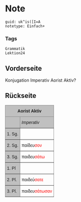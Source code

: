# Note
```
guid: uk^is([I=A
notetype: Einfach+
```

### Tags
```
Grammatik
Lektion24
```

## Vorderseite
Konjugation Imperativ Aorist Aktiv?

## Rückseite
<style type="text/css">
.tg  {border-collapse:collapse;border-spacing:0;}
.tg td{border-color:black;border-style:solid;border-width:1px;font-family:Arial, sans-serif;font-size:14px;
  overflow:hidden;padding:10px 5px;word-break:normal;}
.tg th{border-color:black;border-style:solid;border-width:1px;font-family:Arial, sans-serif;font-size:14px;
  font-weight:normal;overflow:hidden;padding:10px 5px;word-break:normal;}
.tg .tg-34fe{background-color:#c0c0c0;border-color:inherit;text-align:center;vertical-align:top}
.tg .tg-llyw{background-color:#c0c0c0;border-color:inherit;text-align:left;vertical-align:top}
.tg .tg-0pky{border-color:inherit;text-align:left;vertical-align:top}
</style>
<table class="tg">
<thead>
<tr>
<th class="tg-34fe" colspan="2"><span style="font-weight:bold">Aorist Aktiv</span></th>
</tr>
</thead>
<tbody>
<tr>
<td class="tg-llyw"></td>
<td class="tg-llyw"><span style="font-style:italic">Imperativ</span></td>
</tr>
<tr>
<td class="tg-llyw">1. Sg.</td>
<td class="tg-0pky"></td>
</tr>
<tr>
<td class="tg-llyw">2. Sg.</td>
<td class="tg-0pky">παίδευ<span style="color:#FE0000">σον</span></td>
</tr>
<tr>
<td class="tg-llyw">3. Sg.</td>
<td class="tg-0pky">παιδευ<span style="color:#FE0000">σάτω</span></td>
</tr>
<tr>
<td class="tg-llyw">1. Pl</td>
<td class="tg-0pky"></td>
</tr>
<tr>
<td class="tg-llyw">2. Pl.</td>
<td class="tg-0pky">παιδεύ<span style="color:#FE0000">σατε</span></td>
</tr>
<tr>
<td class="tg-llyw">3. Pl.</td>
<td class="tg-0pky">παιδευ<span style="color:#FE0000">σάτωσαν</span></td>
</tr>
</tbody>
</table>
